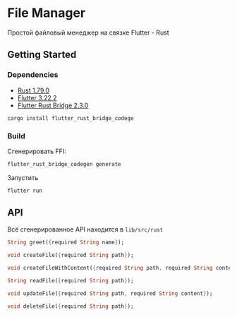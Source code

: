 # File Manager

Простой файловый менеджер на связке Flutter - Rust

## Getting Started

### Dependencies

* [Rust 1.79.0](https://www.rust-lang.org/)
* [Flutter 3.22.2](https://docs.flutter.dev/get-started/install)
* [Flutter Rust Bridge 2.3.0](https://cjycode.com/flutter_rust_bridge/)
```
cargo install flutter_rust_bridge_codege
```

### Build
Сгенерировать FFI:
```sh
flutter_rust_bridge_codegen generate
```
Запустить
```sh
flutter run
```

## API
Всё сгенерированное API находится в `lib/src/rust`

```dart
String greet({required String name});

void createFile({required String path});

void createFileWithContent({required String path, required String content});

String readFile({required String path});

void updateFile({required String path, required String content});

void deleteFile({required String path});
```